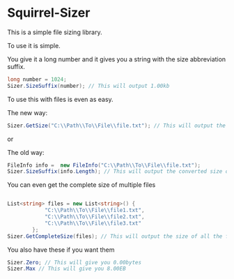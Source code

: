 # Squirrel-Sizer
This is a simple file sizing library.

To use it is simple.

You give it a long number and it gives you a string with the size abbreviation suffix.

```c#
long number = 1024;
Sizer.SizeSuffix(number); // This will output 1.00kb
```

To use this with files is even as easy.

The new way:
```c#
Sizer.GetSize("C:\\Path\\To\\File\\file.txt"); // This will output the converted size of the file.
```

or

The old way:
```c#
FileInfo info =  new FileInfo("C:\\Path\\To\\File\\file.txt");
Sizer.SizeSuffix(info.Length); // This will output the converted size of the file.
```

You can even get the complete size of multiple files

```c#

List<string> files = new List<string>() {
            "C:\\Path\\To\\File\\file1.txt",
            "C:\\Path\\To\\File\\file2.txt",
            "C:\\Path\\To\\File\\file3.txt"
        };
Sizer.GetCompleteSize(files); // This will output the size of all the files in the list
```

You also have these if you want them

```c#
Sizer.Zero; // This will give you 0.00bytes
Sizer.Max // This will give you 8.00EB
```

